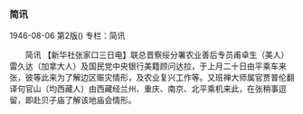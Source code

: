 ### 简讯

1946-08-06
第2版()
专栏：简讯

　　简讯
    【新华社张家口三日电】联总晋察绥分署农业善后专员甫卓生（美人）雷久达（加拿大人）及国民党中央银行美籍顾问达拉，于上月二十日由平乘车来张，彼等此来为了解边区赈灾情形，及农业复兴工作等。又班禅大师属官贾普伦翻译句官山（均西藏人）由西藏经兰州、重庆、南京、北平乘机来此，在张稍事逗留，即赴贝子庙了解该地庙会情形。
